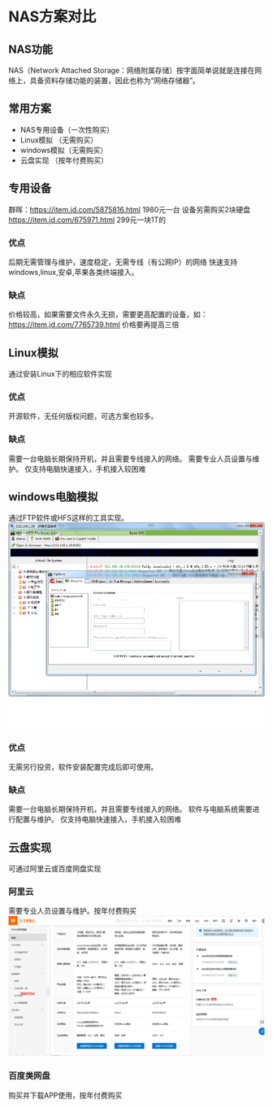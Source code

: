 # NAS方案对比

## NAS功能
NAS（Network Attached Storage：网络附属存储）按字面简单说就是连接在网络上，具备资料存储功能的装置，因此也称为“网络存储器”。

## 常用方案
- NAS专用设备（一次性购买）
- Linux模拟 （无需购买）
- windows模拟（无需购买）
- 云盘实现 （按年付费购买）

## 专用设备
群晖：https://item.jd.com/5875816.html 1980元一台
设备另需购买2块硬盘 https://item.jd.com/675971.html 299元一块1T的

### 优点
后期无需管理与维护，速度稳定，无需专线（有公网IP）的网络
快速支持windows,linux,安卓,苹果各类终端接入。

### 缺点
价格较高，如果需要文件永久无损，需要更高配置的设备，如：https://item.jd.com/7765739.html 价格要再提高三倍

## Linux模拟
通过安装Linux下的相应软件实现

### 优点
开源软件，无任何版权问题，可选方案也较多。

### 缺点
需要一台电脑长期保持开机，并且需要专线接入的网络。
需要专业人员设置与维护。
仅支持电脑快速接入，手机接入较困难

## windows电脑模拟
通过FTP软件或HFS这样的工具实现。
![hfs配置截图](../img/hfs.png "hfs后台配置截图")

### 优点
无需另行投资，软件安装配置完成后即可使用。

### 缺点
需要一台电脑长期保持开机，并且需要专线接入的网络。
软件与电脑系统需要进行配置与维护。
仅支持电脑快速接入，手机接入较困难

## 云盘实现
可通过阿里云或百度网盘实现

### 阿里云
需要专业人员设置与维护。按年付费购买
![阿里云nas购买图](../img/ali_nas.png "阿里云nas购买图")

### 百度类网盘
购买并下载APP使用，按年付费购买